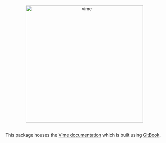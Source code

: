 <div align="center">
  <a href="#">
    <img
      width="375px"
      alt="vime"
      src="https://raw.githubusercontent.com/vime-js/vime/master/static/brand/vime-docs--dark.svg?sanitize=true"
    />
  </a>
</div>

<br />

This package houses the [Vime documentation][vime-docs] which is built using [GitBook][gitbook].

[vime-docs]: https://vime-js.com
[gitbook]: https://gitbook.com
